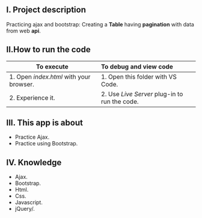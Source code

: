 ## I. Project description
Practicing ajax and bootstrap: Creating a **Table** having **pagination** with data from web **api**.
## II.How to run the code
|To execute|To debug and view code|
|------------|:---------------|
|1. Open *index.html* with your browser.|1. Open this folder with VS Code.|
|2. Experience it.|2. Use *Live Server* plug-in to run the code.|
## III. This app is about 
- Practice Ajax.
- Practice using Bootstrap.
## IV. Knowledge
- Ajax.
- Bootstrap.
- Html.
- Css.
- Javascript.
- jQuery/.
